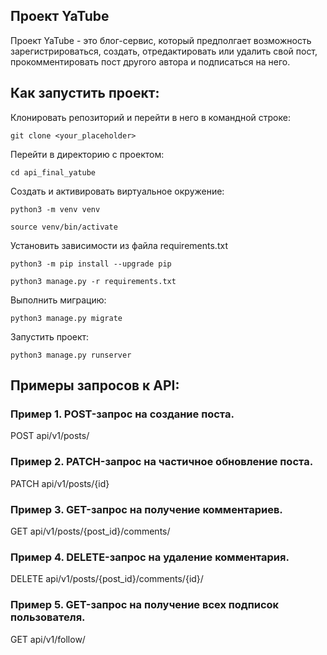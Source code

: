 ## Проект YaTube
Проект YaTube - это блог-сервис, который предполгает возможность зарегистрироваться, создать, отредактировать или удалить свой пост, прокомментировать пост другого автора и подписаться на него.

## Как запустить проект:
Клонировать репозиторий и перейти в него в командной строке:

```
git clone <your_placeholder>
```

Перейти в директорию с проектом:

```
cd api_final_yatube
```

Создать и активировать виртуальное окружение:

```
python3 -m venv venv
```

```
source venv/bin/activate
```

Установить зависимости из файла requirements.txt

```
python3 -m pip install --upgrade pip
```

```
python3 manage.py -r requirements.txt
```

Выполнить миграцию:

```
python3 manage.py migrate
```

Запустить проект:

```
python3 manage.py runserver
```

## Примеры запросов к API:

### Пример 1. POST-запрос на создание поста.

POST api/v1/posts/

### Пример 2. PATCH-запрос на частичное обновление поста.

PATCH api/v1/posts/{id}

### Пример 3. GET-запрос на получение комментариев.

GET api/v1/posts/{post_id}/comments/

### Пример 4. DELETE-запрос на удаление комментария.

DELETE api/v1/posts/{post_id}/comments/{id}/

### Пример 5. GET-запрос на получение всех подписок пользователя.

GET api/v1/follow/
